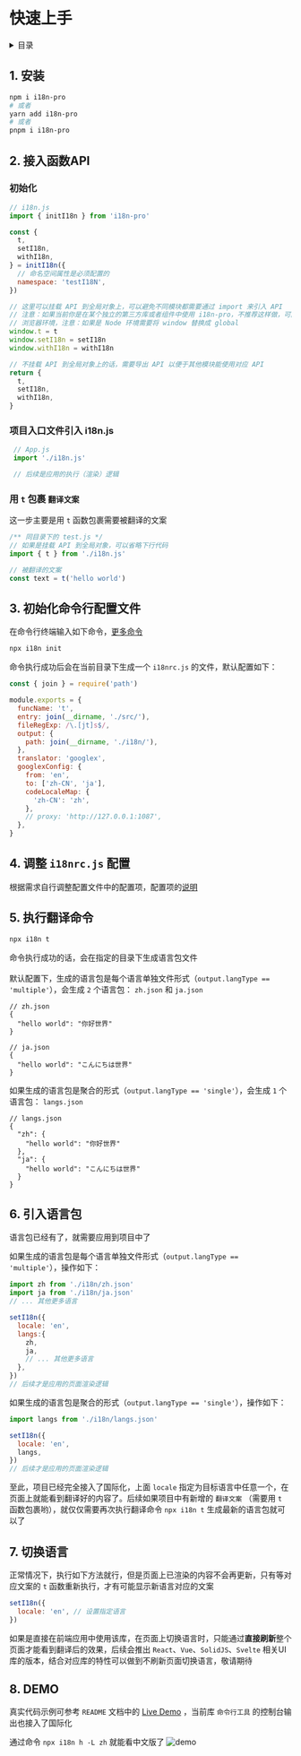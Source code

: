 
# 快速上手

<details >
  <summary>目录</summary>

  &emsp;&emsp;[1. 安装](#1-安装)<br/>
  &emsp;&emsp;[2. 接入函数API](#2-接入函数api)<br/>
  &emsp;&emsp;&emsp;&emsp;[初始化](#初始化)<br/>
  &emsp;&emsp;&emsp;&emsp;[项目入口文件引入 i18n.js](#项目入口文件引入-i18njs)<br/>
  &emsp;&emsp;&emsp;&emsp;[用 `t` 包裹 `翻译文案` ](#用-t-包裹-翻译文案)<br/>
  &emsp;&emsp;[3. 初始化命令行配置文件](#3-初始化命令行配置文件)<br/>
  &emsp;&emsp;[4. 调整 `i18nrc.js` 配置](#4-调整-i18nrcjs-配置)<br/>
  &emsp;&emsp;[5. 执行翻译命令](#5-执行翻译命令)<br/>
  &emsp;&emsp;[6. 引入语言包](#6-引入语言包)<br/>
  &emsp;&emsp;[7. 切换语言](#7-切换语言)<br/>
  &emsp;&emsp;[8. DEMO](#8-demo)<br/>

</details>

## 1. 安装

```bash
npm i i18n-pro
# 或者
yarn add i18n-pro
# 或者
pnpm i i18n-pro
```

## 2. 接入函数API

### 初始化

```js
// i18n.js
import { initI18n } from 'i18n-pro'

const {
  t,
  setI18n,
  withI18n,
} = initI18n({
  // 命名空间属性是必须配置的
  namespace: 'testI18N',
})

// 这里可以挂载 API 到全局对象上，可以避免不同模块都需要通过 import 来引入 API
// 注意：如果当前你是在某个独立的第三方库或者组件中使用 i18n-pro，不推荐这样做，可能会造成你的用户 API 命名冲突
// 浏览器环境，注意：如果是 Node 环境需要将 window 替换成 global 
window.t = t
window.setI18n = setI18n
window.withI18n = withI18n

// 不挂载 API 到全局对象上的话，需要导出 API 以便于其他模块能使用对应 API
return {
  t,
  setI18n,
  withI18n,
}
```

### 项目入口文件引入 i18n.js

```js
 // App.js
 import './i18n.js'

 // 后续是应用的执行（渲染）逻辑
```

### 用 `t` 包裹 `翻译文案` 
这一步主要是用 `t` 函数包裹需要被翻译的文案
```js
/** 同目录下的 test.js */
// 如果是挂载 API 到全局对象，可以省略下行代码
import { t } from './i18n.js'

// 被翻译的文案
const text = t('hello world')
```


## 3. 初始化命令行配置文件
在命令行终端输入如下命令，[更多命令](https://github.com/eyelly-wu/i18n-pro/blob/v2.0.0-alpha.6/docs/dist/COMMAND_LINE_zh-CN.md#命令列表)
```bash
npx i18n init 
```
命令执行成功后会在当前目录下生成一个 `i18nrc.js` 的文件，默认配置如下：
```js
const { join } = require('path')

module.exports = {
  funcName: 't',
  entry: join(__dirname, './src/'),
  fileRegExp: /\.[jt]s$/,
  output: {
    path: join(__dirname, './i18n/'),
  },
  translator: 'googlex',
  googlexConfig: {
    from: 'en',
    to: ['zh-CN', 'ja'],
    codeLocaleMap: {
      'zh-CN': 'zh',
    },
    // proxy: 'http://127.0.0.1:1087',
  },
}
```


## 4. 调整 `i18nrc.js` 配置
根据需求自行调整配置文件中的配置项，配置项的[说明](https://github.com/eyelly-wu/i18n-pro/blob/v2.0.0-alpha.6/docs/dist/COMMAND_LINE_zh-CN.md#1--i18nrcjs-配置)

## 5. 执行翻译命令

```bash
npx i18n t 
```
命令执行成功的话，会在指定的目录下生成语言包文件<br /><br />默认配置下，生成的语言包是每个语言单独文件形式（`output.langType == 'multiple'`），会生成 `2` 个语言包： `zh.json` 和 `ja.json` 
```text
// zh.json
{
  "hello world": "你好世界"
}

// ja.json
{
  "hello world": "こんにちは世界"
}
```
如果生成的语言包是聚合的形式（`output.langType == 'single'`），会生成 `1` 个语言包： `langs.json` 
```text
// langs.json
{
  "zh": {
    "hello world": "你好世界"
  },
  "ja": {
    "hello world": "こんにちは世界"
  }
}
```


## 6. 引入语言包
语言包已经有了，就需要应用到项目中了

如果生成的语言包是每个语言单独文件形式（`output.langType == 'multiple'`），操作如下：
```js
import zh from './i18n/zh.json'
import ja from './i18n/ja.json'
// ... 其他更多语言

setI18n({
  locale: 'en',
  langs:{
    zh,
    ja,
    // ... 其他更多语言
  },
})
// 后续才是应用的页面渲染逻辑
```
如果生成的语言包是聚合的形式（`output.langType == 'single'`），操作如下：
```js
import langs from './i18n/langs.json'

setI18n({
  locale: 'en',
  langs,
})
// 后续才是应用的页面渲染逻辑
```
至此，项目已经完全接入了国际化，上面 `locale` 指定为目标语言中任意一个，在页面上就能看到翻译好的内容了。后续如果项目中有新增的 `翻译文案` （需要用 `t` 函数包裹哟），就仅仅需要再次执行翻译命令 `npx i18n t` 生成最新的语言包就可以了

## 7. 切换语言
正常情况下，执行如下方法就行，但是页面上已渲染的内容不会再更新，只有等对应文案的 `t` 函数重新执行，才有可能显示新语言对应的文案
```js
setI18n({
  locale: 'en', // 设置指定语言
})
```
如果是直接在前端应用中使用该库，在页面上切换语言时，只能通过**直接刷新**整个页面才能看到翻译后的效果，后续会推出 `React`、`Vue`、`SolidJS`、`Svelte` 相关UI库的版本，结合对应库的特性可以做到不刷新页面切换语言，敬请期待

## 8. DEMO
真实代码示例可参考 `README` 文档中的 [Live Demo](https://github.com/eyelly-wu/i18n-pro/blob/v2.0.0-alpha.6/README_zh-CN.md#live-demo) ，当前库 `命令行工具` 的控制台输出也接入了国际化

通过命令 `npx i18n h -L zh` 就能看中文版了
![demo](https://s3.bmp.ovh/imgs/2023/05/02/cc60f507a8f76a81.gif "demo")